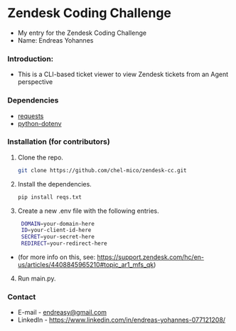 # Zendesk Coding Challenge

* My entry for the Zendesk Coding Challenge
* Name: Endreas Yohannes

### Introduction:
* This is a CLI-based ticket viewer to view Zendesk tickets from an Agent perspective

### Dependencies
* [requests](https://docs.python-requests.org/en/latest/)
* [python-dotenv](https://pypi.org/project/python-dotenv/)

### Installation (for contributors)

1. Clone the repo.
   ```sh
   git clone https://github.com/chel-mico/zendesk-cc.git
   ```
2. Install the dependencies.
   ```sh
   pip install reqs.txt
   ```
3. Create a new .env file with the following entries.
   ```sh
    DOMAIN=your-domain-here
    ID=your-client-id-here
    SECRET=your-secret-here
    REDIRECT=your-redirect-here
   ```
* (for more info on this, see: https://support.zendesk.com/hc/en-us/articles/4408845965210#topic_ar1_mfs_qk)
4. Run main.py.

### Contact
* E-mail - endreasy@gmail.com
* LinkedIn - https://www.linkedin.com/in/endreas-yohannes-077121208/

